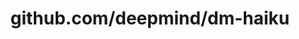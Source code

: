 ---
layout: post
title: github.com/deepmind/dm-haiku
categories: link
tags: [انگلیسی, گیت‌هاب, برنامه‌نویسی]
---